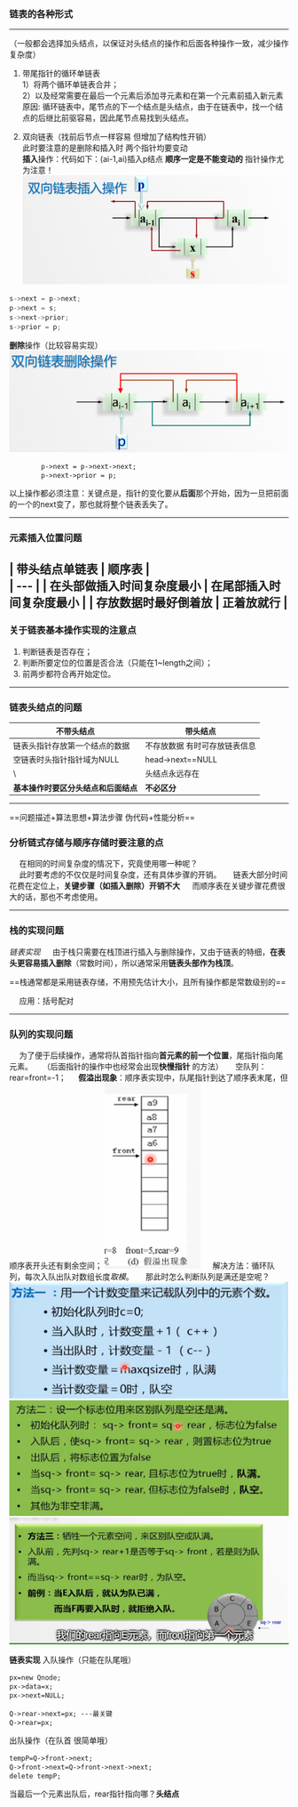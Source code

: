 ### 链表的各种形式
-----
（一般都会选择加头结点，以保证对头结点的操作和后面各种操作一致，减少操作复杂度）  
1. 带尾指针的循环单链表  
        1）将两个循环单链表合并；  
        2）以及经常需要在最后一个元素后添加寻元素和在第一个元素前插入新元素  
        原因: 循环链表中，尾节点的下一个结点是头结点，由于在链表中，找一个结点的后继比前驱容易，因此尾节点易找到头结点。  
  
2. 双向链表（找前后节点一样容易 但增加了结构性开销）  
        此时要注意的是删除和插入时 两个指针均要变动  
        **插入**操作：代码如下：(ai-1,ai)插入p结点
		**顺序一定是不能变动的** 指针操作尤为注意！
		![双向链表插入操作](./images/1571836430385.png)
```c++
s->next = p->next;  
p->next = s;  
s->next->prior;  
s->prior = p;
```
**删除**操作（比较容易实现）
![enter description here](./images/1571837332482.png)

```
		p->next = p->next->next;
		p->next->prior = p;
```

以上操作都必须注意：关键点是，指针的变化要从**后面**那个开始，因为一旦把前面的一个的next变了，那也就将整个链表丢失了。

------

### 元素插入位置问题

|  带头结点单链表   |   顺序表 |  
| --- |
|  在**头部**做插入时间复杂度最小   |  在**尾部**插入时间复杂度最小   | 
|  存放数据时最好倒着放   |  正着放就行   |    
-------------

### 关于链表基本操作实现的注意点 
1. 判断链表是否存在；
2. 判断所要定位的位置是否合法（只能在1~length之间）；
3. 前两步都符合再开始定位。

------
### 链表头结点的问题 #####
不带头结点 | 带头结点
-------------|-------------
链表头指针存放第一个结点的数据 | 不存放数据 有时可存放链表信息
空链表时头指针指针域为NULL | head->next==NULL
\ | 头结点永远存在
**基本操作时要区分头结点和后面结点** | **不必区分**

------
==问题描述+算法思想+算法步骤 伪代码+性能分析==

### 分析链式存储与顺序存储时要注意的点 
&emsp; 在相同的时间复杂度的情况下，究竟使用哪一种呢？  
&emsp; 此时要考虑的不仅仅是时间复杂度，还有具体步骤的开销。
&emsp; 链表大部分时间花费在定位上，**关键步骤（如插入删除）开销不大**
&emsp; 而顺序表在关键步骤花费很大的话，那也不考虑使用。

-------
### 栈的实现问题 
*链表实现* &emsp; 由于栈只需要在栈顶进行插入与删除操作，又由于链表的特细，**在表头更容易插入删除**（常数时间），所以通常采用**链表头部作为栈顶**。

==栈通常都是采用链表存储，不用预先估计大小，且所有操作都是常数级别的==

&emsp; 应用：括号配对

------
### 队列的实现问题
&emsp; 为了便于后续操作，通常将队首指针指向**首元素的前一个位置**，尾指针指向尾元素。
&emsp;（后面指针的操作中也经常会出现**快慢指针** 的方法）
&emsp; 空队列：rear=front=-1；
&emsp; **假溢出现象**：顺序表实现中，队尾指针到达了顺序表末尾，但顺序表开头还有剩余空间；
![enter description here](./images/1571911744072.png)
&emsp; 解决方法：循环队列，每次入队出队对数组长度*取模*。
&emsp; 那此时怎么判断队列是满还是空呢？
![enter description here](./images/1571911969416.png)
![enter description here](./images/1571911978144.png)
![enter description here](./images/1571911998171.png)

**链表实现**
入队操作（只能在队尾哦）
```
px=new Qnode;
px->data=x;
px->next=NULL;

Q->rear->next=px; ---最关键
Q->rear=px;
```
出队操作（在队首 很简单哦）
```
tempP=Q->front->next;
Q->front->next=Q->front->next->next;
delete tempP;
```
当最后一个元素出队后，rear指针指向哪？**头结点**